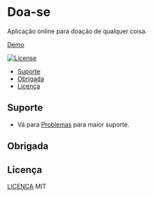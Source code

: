 # Doa-se


Aplicação online para doação de qualquer coisa. 

[Demo](https://doa-se.vercel.app)



[![License](https://img.shields.io/github/license/isabelle-goncalves/doa-se)](https://opensource.org/licenses/MIT)


- [Suporte](#suporte)
- [Obrigada](#Obrigada)
- [Licença](#licença)


## Suporte

- Vá para [Problemas](https://github.com/isabelle-goncalves/doa-se/issues) para maior suporte.


## Obrigada



## Licença

[LICENÇA](LICENSE) MIT

